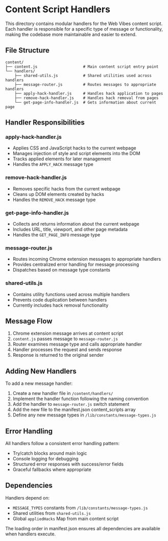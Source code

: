 # Content Script Handlers

This directory contains modular handlers for the Web Vibes content script. Each handler is responsible for a specific type of message or functionality, making the codebase more maintainable and easier to extend.

## File Structure

```
content/
├── content.js                    # Main content script entry point
└── handlers/
    ├── shared-utils.js           # Shared utilities used across handlers
    ├── message-router.js         # Routes messages to appropriate handlers
    ├── apply-hack-handler.js     # Handles hack application to pages
    ├── remove-hack-handler.js    # Handles hack removal from pages
    └── get-page-info-handler.js  # Gets information about current page
```

## Handler Responsibilities

### apply-hack-handler.js
- Applies CSS and JavaScript hacks to the current webpage
- Manages injection of style and script elements into the DOM
- Tracks applied elements for later management
- Handles the `APPLY_HACK` message type

### remove-hack-handler.js
- Removes specific hacks from the current webpage
- Cleans up DOM elements created by hacks
- Handles the `REMOVE_HACK` message type

### get-page-info-handler.js
- Collects and returns information about the current webpage
- Includes URL, title, viewport, and other page metadata
- Handles the `GET_PAGE_INFO` message type

### message-router.js
- Routes incoming Chrome extension messages to appropriate handlers
- Provides centralized error handling for message processing
- Dispatches based on message type constants

### shared-utils.js
- Contains utility functions used across multiple handlers
- Prevents code duplication between handlers
- Currently includes hack removal functionality

## Message Flow

1. Chrome extension message arrives at content script
2. `content.js` passes message to `message-router.js`
3. Router examines message type and calls appropriate handler
4. Handler processes the request and sends response
5. Response is returned to the original sender

## Adding New Handlers

To add a new message handler:

1. Create a new handler file in `/content/handlers/`
2. Implement the handler function following the naming convention
3. Add the handler to `message-router.js` switch statement
4. Add the new file to the manifest.json content_scripts array
5. Define any new message types in `/lib/constants/message-types.js`

## Error Handling

All handlers follow a consistent error handling pattern:
- Try/catch blocks around main logic
- Console logging for debugging
- Structured error responses with success/error fields
- Graceful fallbacks where appropriate

## Dependencies

Handlers depend on:
- `MESSAGE_TYPES` constants from `/lib/constants/message-types.js`
- Shared utilities from `shared-utils.js`
- Global `appliedHacks` Map from main content script

The loading order in manifest.json ensures all dependencies are available when handlers execute.
